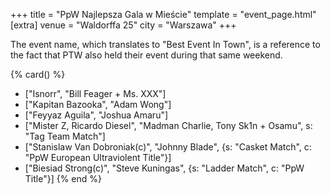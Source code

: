 +++
title = "PpW Najlepsza Gala w Mieście"
template = "event_page.html"
[extra]
venue = "Waldorffa 25"
city = "Warszawa"
+++

The event name, which translates to "Best Event In Town", is a reference to the fact that PTW also held their event during that same weekend.

{% card() %}
- ["Isnorr", "Bill Feager + Ms. XXX"]
- ["Kapitan Bazooka", "Adam Wong"]
- ["Feyyaz Aguila", "Joshua Amaru"]
- ["Mister Z, Ricardo Diesel", "Madman Charlie, Tony Sk1n + Osamu", s: "Tag Team Match"]
- ["Stanislaw Van Dobroniak(c)", "Johnny Blade", {s: "Casket Match", c: "PpW European Ultraviolent Title"}]
- ["Biesiad Strong(c)", "Steve Kuningas", {s: "Ladder Match", c: "PpW Title"}]
{% end %}
